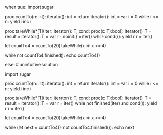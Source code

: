 when true:
  import sugar

  proc countTo(n: int): iterator(): int =
    return iterator(): int =
      var i = 0
      while i <= n:
        yield i
        inc i

  proc takeWhile*[T](iter: iterator(): T, cond: proc(x: T):bool): iterator(): T =
    result = iterator(): T =
      var r {.noinit.} = iter()
      while cond(r):
        yield r
        r = iter()

  let countTo4 = countTo(20).takeWhile(x => x <= 4)

  while not countTo4.finished():
    echo countTo4()

else: # unintuitive solution

  import sugar

  proc countTo(n: int): iterator(): int =
    return iterator(): int =
      var i = 0
      while i <= n:
        yield i
        inc i

  proc takeWhile*[T](iter: iterator(): T, cond: proc(x: T):bool): iterator(): T =
    result = iterator(): T =
      var r = iter()
      while not finished(iter) and cond(r):
        yield r
        r = iter()

  let countTo4 = countTo(20).takeWhile(x => x <= 4)

  while (let next = countTo4(); not countTo4.finished()):
    echo next
